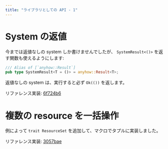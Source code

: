 ```yaml
---
title: "ライブラリとしての API - 1"
---
```


# System の返値

今までは返値なしの system しか書けませんでしたが、 `SystemResult<()>` を返す関数も使えるようにします:

```rust
/// Alias of [`anyhow::Result`]
pub type SystemResult<T = ()> = anyhow::Result<T>;
```

返値なしの system は、実行すると必ず `Ok(())` を返します。

リファレンス実装: [6f724b6](https://github.com/toyboot4e/toecs/commit/6f724b67378624226409c4e1b2717022bcd211d6)

# 複数の resource を一括操作

例によって `trait ResourceSet` を追加して、マクロでタプルに実装しました。

リファレンス実装: [3057bae](https://github.com/toyboot4e/toecs/commit/3057bae689953dca07180a9ea2141f229d860625)

